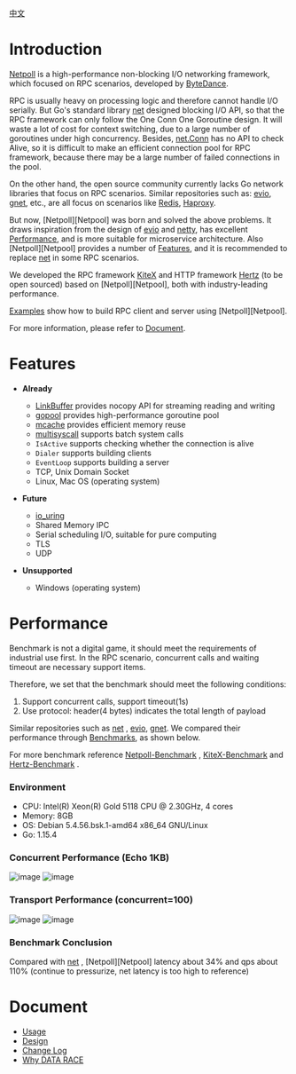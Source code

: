 [中文](README_CN.md)

# Introduction

[Netpoll][Netpoll] is a high-performance non-blocking I/O networking framework, which
focused on RPC scenarios, developed by [ByteDance][ByteDance].

RPC is usually heavy on processing logic and therefore cannot handle I/O serially. But Go's standard
library [net][net] designed blocking I/O API, so that the RPC framework can
only follow the One Conn One Goroutine design. It will waste a lot of cost for context switching, due to a large number
of goroutines under high concurrency. Besides, [net.Conn][net.Conn] has
no API to check Alive, so it is difficult to make an efficient connection pool for RPC framework, because there may be a
large number of failed connections in the pool.

On the other hand, the open source community currently lacks Go network libraries that focus on RPC scenarios. Similar
repositories such as: [evio][evio], [gnet][gnet], etc., are all
focus on scenarios like [Redis][Redis], [Haproxy][Haproxy].

But now, [Netpoll][Netpool] was born and solved the above problems. It draws inspiration
from the design of [evio][evio] and [netty][netty], has
excellent [Performance](#performance), and is more suitable for microservice architecture.
Also [Netpoll][Netpool] provides a number of [Features](#features), and it is recommended
to replace [net][net] in some RPC scenarios.

We developed the RPC framework [KiteX][KiteX] and HTTP
framework [Hertz][Hertz] (to be open sourced) based
on [Netpoll][Netpool], both with industry-leading performance.

[Examples][Netpoll-Benchmark] show how to build RPC client and server
using [Netpoll][Netpool].

For more information, please refer to [Document](#document).

# Features

* **Already**
    - [LinkBuffer][LinkBuffer] provides nocopy API for streaming reading and writing
    - [gopool][gopool] provides high-performance goroutine pool
    - [mcache][mcache] provides efficient memory reuse
    - [multisyscall][multisyscall] supports batch system calls
    - `IsActive` supports checking whether the connection is alive
    - `Dialer` supports building clients
    - `EventLoop` supports building a server
    - TCP, Unix Domain Socket
    - Linux, Mac OS (operating system)

* **Future**
    - [io_uring][io_uring]
    - Shared Memory IPC
    - Serial scheduling I/O, suitable for pure computing
    - TLS
    - UDP

* **Unsupported**
    - Windows (operating system)

# Performance

Benchmark is not a digital game, it should meet the requirements of industrial use first. In the RPC scenario,
concurrent calls and waiting timeout are necessary support items.

Therefore, we set that the benchmark should meet the following conditions:

1. Support concurrent calls, support timeout(1s)
2. Use protocol: header(4 bytes) indicates the total length of payload

Similar repositories such as [net][net]
, [evio][evio], [gnet][gnet]. We compared their performance
through [Benchmarks][Benchmarks], as shown below.

For more benchmark reference [Netpoll-Benchmark][Netpoll-Benchmark]
, [KiteX-Benchmark][KiteX-Benchmark] and [Hertz-Benchmark][Hertz-Benchmark] .

### Environment

* CPU:    Intel(R) Xeon(R) Gold 5118 CPU @ 2.30GHz, 4 cores
* Memory: 8GB
* OS:     Debian 5.4.56.bsk.1-amd64 x86_64 GNU/Linux
* Go:     1.15.4

### Concurrent Performance (Echo 1KB)

![image](docs/images/c_tp99.png)
![image](docs/images/c_qps.png)

### Transport Performance (concurrent=100)

![image](docs/images/s_tp99.png)
![image](docs/images/s_qps.png)

### Benchmark Conclusion

Compared with [net][net]
, [Netpoll][Netpool] latency about 34% and qps about 110%
(continue to pressurize, net latency is too high to reference)

# Document

* [Usage](docs/guide/usage.md)
* [Design](docs/reference/design.md)
* [Change Log](docs/reference/change_log.md)
* [Why DATA RACE](docs/reference/explain.md)

[Netpoll]: https://github.com/cloudwego/netpoll
[net]: https://github.com/golang/go/tree/master/src/net
[net.Conn]: https://github.com/golang/go/blob/master/src/net/net.go
[evio]: https://github.com/tidwall/evio
[gnet]: https://github.com/panjf2000/gnet
[netty]: https://github.com/netty/netty
[KiteX]: https://github.com/cloudwego/kitex
[Hertz]: https://github.com/cloudwego/hertz

[Benchmarks]: https://github.com/cloudwego/netpoll-benchmark
[Netpoll-Benchmark]: https://github.com/cloudwego/netpoll-benchmark
[KiteX-Benchmark]: https://github.com/cloudwego/kitex
[Hertz-Benchmark]: https://github.com/cloudwego/hertz 

[ByteDance]: https://www.bytedance.com
[Redis]: https://redis.io
[Haproxy]: http://www.haproxy.org

[LinkBuffer]: nocopy_linkbuffer.go
[gopool]: https://github.com/bytedance/gopkg/tree/develop/util/gopool
[mcache]: https://github.com/bytedance/gopkg/tree/develop/lang/mcache
[multisyscall]: https://github.com/cloudwego/multisyscall
[io_uring]: https://github.com/axboe/liburing
